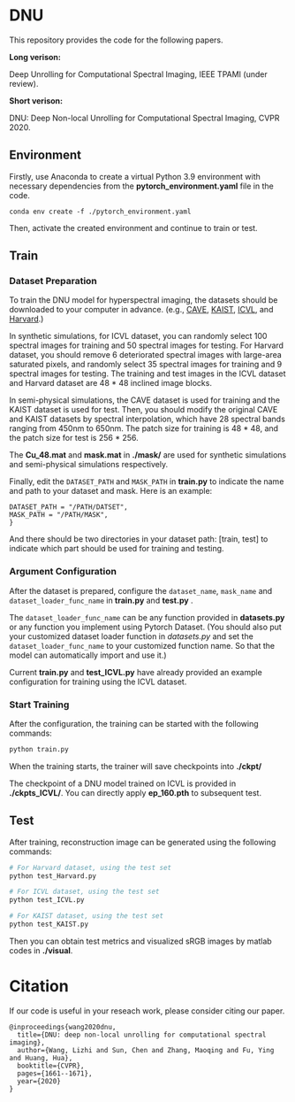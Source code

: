 # DNU

This repository provides the code for the following papers.

**Long verison:**

Deep Unrolling for Computational Spectral Imaging, IEEE TPAMI (under review).

**Short verison:**

DNU: Deep Non-local Unrolling for Computational Spectral Imaging, CVPR 2020.

## Environment

Firstly, use Anaconda to create a virtual Python 3.9 environment with necessary dependencies from the **pytorch_environment.yaml** file in the code.

```
conda env create -f ./pytorch_environment.yaml
```

Then, activate the created environment and continue to train or test.

## Train

### Dataset Preparation

To train the DNU model for hyperspectral imaging, the datasets should be downloaded to your computer in advance.
(e.g., [CAVE](https://www.cs.columbia.edu/CAVE/databases/multispectral/), [KAIST](http://vclab.kaist.ac.kr/siggraphasia2017p1/), [ICVL](http://icvl.cs.bgu.ac.il/hyperspectral/), and [Harvard](http://vision.seas.harvard.edu/hyperspec/index.html).)

In synthetic simulations, for  ICVL dataset,  you can randomly select 100 spectral images for training and 50 spectral images for testing.  For  Harvard dataset, you should remove 6 deteriorated spectral images with large-area saturated pixels, and randomly select 35 spectral images for training and 9 spectral images for testing.
The training and test images in the ICVL dataset and  Harvard dataset are 48 * 48 inclined image blocks. 

In semi-physical simulations,  the CAVE dataset is used for training and the KAIST dataset is used for test. Then, you should modify the original CAVE and KAIST datasets by spectral interpolation, which have 28 spectral bands ranging from 450nm to 650nm. The patch size for training is 48 * 48, and the patch size for test is 256 * 256.

The **Cu_48.mat** and  **mask.mat** in **./mask/** are used for synthetic simulations and semi-physical simulations respectively.

Finally, edit the ```DATASET_PATH``` and ```MASK_PATH``` in **train.py** to indicate the name and path to your dataset and mask. Here is an example:
```
DATASET_PATH = "/PATH/DATSET", 
MASK_PATH = "/PATH/MASK", 
}
```
And there should be two directories in your dataset path: [train, test] to indicate which part should be used for training and testing.

### Argument Configuration

After the dataset is prepared, configure the ```dataset_name```, ```mask_name``` and ```dataset_loader_func_name```  in **train.py** and  **test.py** .

The ```dataset_loader_func_name``` can be any function provided in **datasets.py** or any function you implement using Pytorch Dataset. 
(You should also put your customized dataset loader function in *datasets.py* and set the ```dataset_loader_func_name``` to your customized function name. So that the model can automatically import and use it.)


Current **train.py** and **test_ICVL.py** have already provided an example configuration for training using the ICVL dataset.


### Start Training

After the configuration, the training can be started with the following commands:
```bash
python train.py
```

When the training starts, the trainer will save checkpoints into **./ckpt/** 

The checkpoint of a DNU model trained on ICVL is provided in **./ckpts_ICVL/**. You can directly apply **ep_160.pth** to subsequent test.

## Test

After training, reconstruction image can be generated using the following commands:
```bash
# For Harvard dataset, using the test set
python test_Harvard.py 

# For ICVL dataset, using the test set
python test_ICVL.py 

# For KAIST dataset, using the test set
python test_KAIST.py 
```

Then you can obtain  test metrics and visualized sRGB images by matlab codes  in **./visual**.

# Citation
If our code is useful in your reseach work, please consider citing our paper.
```
@inproceedings{wang2020dnu,
  title={DNU: deep non-local unrolling for computational spectral imaging},
  author={Wang, Lizhi and Sun, Chen and Zhang, Maoqing and Fu, Ying and Huang, Hua},
  booktitle={CVPR},
  pages={1661--1671},
  year={2020}
}
```
